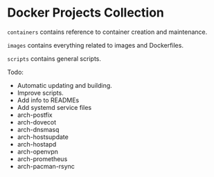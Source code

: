 Docker Projects Collection
======

`containers` contains reference to container creation and maintenance.

`images` contains everything related to images and Dockerfiles.

`scripts` contains general scripts.

Todo:

* Automatic updating and building.
* Improve scripts.
* Add info to READMEs
* Add systemd service files
* arch-postfix
* arch-dovecot
* arch-dnsmasq
* arch-hostsupdate
* arch-hostapd
* arch-openvpn
* arch-prometheus
* arch-pacman-rsync
